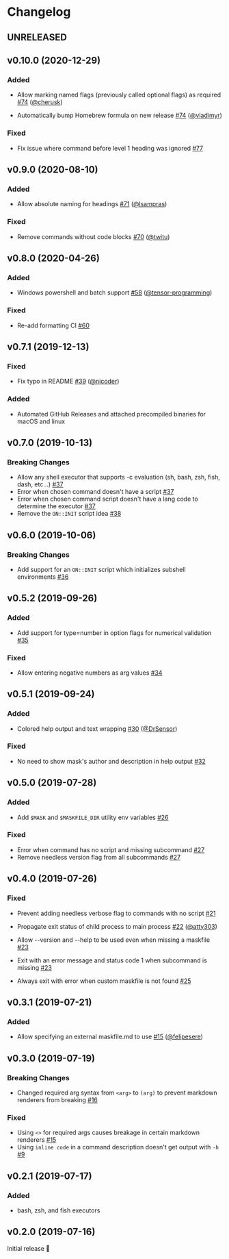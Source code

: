 # Changelog


## UNRELEASED




## v0.10.0 (2020-12-29)

### Added

* Allow marking named flags (previously called optional flags) as required [#74](https://github.com/jakedeichert/mask/pull/74) ([@cherusk](https://github.com/cherusk))

* Automatically bump Homebrew formula on new release [#74](https://github.com/jakedeichert/mask/pull/64) ([@vladimyr](https://github.com/vladimyr))

### Fixed

* Fix issue where command before level 1 heading was ignored [#77](https://github.com/jakedeichert/mask/pull/77)




## v0.9.0 (2020-08-10)

### Added

* Allow absolute naming for headings [#71](https://github.com/jakedeichert/mask/pull/71) ([@lsampras](https://github.com/lsampras))

### Fixed

* Remove commands without code blocks [#70](https://github.com/jakedeichert/mask/pull/70) ([@twitu](https://github.com/twitu))




## v0.8.0 (2020-04-26)

### Added

* Windows powershell and batch support [#58](https://github.com/jakedeichert/mask/pull/58) ([@tensor-programming](https://github.com/tensor-programming))

### Fixed

* Re-add formatting CI [#60](https://github.com/jakedeichert/mask/pull/60)




## v0.7.1 (2019-12-13)

### Fixed

* Fix typo in README [#39](https://github.com/jakedeichert/mask/pull/39) ([@nicoder](https://github.com/nicoder))

### Added

* Automated GitHub Releases and attached precompiled binaries for macOS and linux





## v0.7.0 (2019-10-13)

### Breaking Changes

* Allow any shell executor that supports -c evaluation (sh, bash, zsh, fish, dash, etc...) [#37](https://github.com/jakedeichert/mask/pull/37)
* Error when chosen command doesn't have a script [#37](https://github.com/jakedeichert/mask/pull/37)
* Error when chosen command script doesn't have a lang code to determine the executor [#37](https://github.com/jakedeichert/mask/pull/37)
* Remove the `ON::INIT` script idea [#38](https://github.com/jakedeichert/mask/pull/38)





## v0.6.0 (2019-10-06)

### Breaking Changes

* Add support for an `ON::INIT` script which initializes subshell environments [#36](https://github.com/jakedeichert/mask/pull/36)





## v0.5.2 (2019-09-26)

### Added

* Add support for type=number in option flags for numerical validation [#35](https://github.com/jakedeichert/mask/pull/35)

### Fixed

* Allow entering negative numbers as arg values [#34](https://github.com/jakedeichert/mask/pull/34)





## v0.5.1 (2019-09-24)

### Added

* Colored help output and text wrapping [#30](https://github.com/jakedeichert/mask/pull/30) ([@DrSensor](https://github.com/DrSensor))

### Fixed

* No need to show mask's author and description in help output [#32](https://github.com/jakedeichert/mask/pull/32)





## v0.5.0 (2019-07-28)

### Added

* Add `$MASK` and `$MASKFILE_DIR` utility env variables [#26](https://github.com/jakedeichert/mask/pull/26)

### Fixed

* Error when command has no script and missing subcommand [#27](https://github.com/jakedeichert/mask/pull/27)
* Remove needless version flag from all subcommands [#27](https://github.com/jakedeichert/mask/pull/27)





## v0.4.0 (2019-07-26)

### Fixed

* Prevent adding needless verbose flag to commands with no script [#21](https://github.com/jakedeichert/mask/pull/21)

* Propagate exit status of child process to main process [#22](https://github.com/jakedeichert/mask/pull/22) ([@atty303](https://github.com/atty303))

* Allow --version and --help to be used even when missing a maskfile [#23](https://github.com/jakedeichert/mask/pull/23)

* Exit with an error message and status code 1 when subcommand is missing [#23](https://github.com/jakedeichert/mask/pull/23)

* Always exit with error when custom maskfile is not found [#25](https://github.com/jakedeichert/mask/pull/25)





## v0.3.1 (2019-07-21)

### Added

* Allow specifying an external maskfile.md to use [#15](https://github.com/jakedeichert/mask/pull/19) ([@felipesere](https://github.com/felipesere))





## v0.3.0 (2019-07-19)

### Breaking Changes

* Changed required arg syntax from `<arg>` to `(arg)` to prevent markdown renderers from breaking [#16](https://github.com/jakedeichert/mask/pull/16)

### Fixed

* Using `<>` for required args causes breakage in certain markdown renderers [#15](https://github.com/jakedeichert/mask/issues/15)
* Using `inline code` in a command description doesn't get output with `-h` [#9](https://github.com/jakedeichert/mask/issues/9)





## v0.2.1 (2019-07-17)

### Added

* bash, zsh, and fish executors





## v0.2.0 (2019-07-16)

Initial release 🎉

